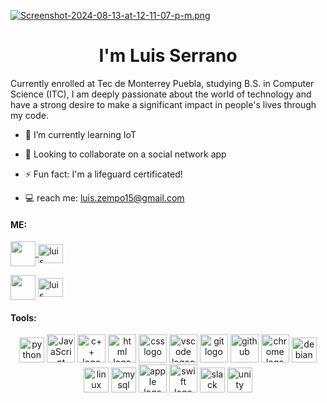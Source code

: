 
[![Screenshot-2024-08-13-at-12-11-07-p-m.png](https://i.postimg.cc/t4b9cSTP/Screenshot-2024-08-13-at-12-11-07-p-m.png)](https://postimg.cc/gnM9XK3k)<div align="center">

  <h1> I'm Luis Serrano </h1>
</div>


Currently enrolled at Tec de Monterrey Puebla, studying B.S. in Computer Science (ITC), I am deeply passionate about the world of technology and have a strong desire to make a significant impact in people's lives through my code.  


- 🌱 I’m currently learning IoT

- 👫 Looking to collaborate on a social network app

- ⚡ Fun fact: I'm a lifeguard certificated!

- 💻 reach me: luis.zempo15@gmail.com



<h4 align="left">ME:</h4>
<a href="https://www.instagram.com/luisserrn_?igsh=MWIwN2dpcHFkcmh1Ng%3D%3D&utm_source=qr" target="_blank">
  <img src="https://www.unipile.com/wp-content/uploads/2022/09/logo_instagram.png" height="40" width="auto" align="center">
</a>
<a href="https://www.linkedin.com/in/luis-serrano0" target="_blank">
  <img align="center" src="https://raw.githubusercontent.com/rahuldkjain/github-profile-readme-generator/master/src/images/icons/Social/linked-in-alt.svg" alt="luis" height="30" width="40" />
</a>


<a href="[https://www.instagram.com/luisserran_/](https://www.instagram.com/luisserrn_?igsh=MWIwN2dpcHFkcmh1Ng%3D%3D&utm_source=qr)" target="blank"><img src="https://www.unipile.com/wp-content/uploads/2022/09/logo_instagram.png" height="40" width="auto" align="center"></a>
<a href="www.linkedin.com/in/luis-serrano0" target="blank"><img align="center" src="https://raw.githubusercontent.com/rahuldkjain/github-profile-readme-generator/master/src/images/icons/Social/linked-in-alt.svg" alt="luis" height="30" width="40" /></a>



<h4 align="left">Tools:</h4>
<div align="center">
<img src="https://cdn.jsdelivr.net/gh/devicons/devicon/icons/python/python-original.svg" height="40" alt="python logo"  />
<img src="https://cdn.jsdelivr.net/gh/devicons/devicon/icons/javascript/javascript-original.svg" height="45" alt="JavaScript"  />
<img src="https://cdn.jsdelivr.net/gh/devicons/devicon/icons/cplusplus/cplusplus-original.svg" height="45" alt="c++ logo"  />
<img src="https://cdn.jsdelivr.net/gh/devicons/devicon/icons/html5/html5-original.svg" height="45" alt="html logo"  />
<img src="https://upload.wikimedia.org/wikipedia/commons/thumb/6/62/CSS3_logo.svg/2048px-CSS3_logo.svg.png" height="45" alt="css logo" />
<img src="https://cdn.jsdelivr.net/gh/devicons/devicon/icons/vscode/vscode-original.svg" height="45" alt="vscode logoo"  />
<img src="https://cdn.jsdelivr.net/gh/devicons/devicon/icons/git/git-original.svg" height="45" alt="git logo"  />
<img src="https://cdn.jsdelivr.net/gh/devicons/devicon/icons/github/github-original.svg" height="45" alt="github"  />
<img src="https://cdn.jsdelivr.net/gh/devicons/devicon/icons/chrome/chrome-original.svg" height="45" alt="chrome logo"  />
<img src="https://cdn.jsdelivr.net/gh/devicons/devicon/icons/debian/debian-original.svg" height="40" alt="debian logo"  />
<img src="https://cdn.jsdelivr.net/gh/devicons/devicon/icons/linux/linux-original.svg" height="40" alt="linux logo"  />
<img src="https://cdn.jsdelivr.net/gh/devicons/devicon/icons/mysql/mysql-original.svg" height="40" alt="mysql logo"  />
<img src="https://cdn.jsdelivr.net/gh/devicons/devicon/icons/apple/apple-original.svg" height="45" alt="apple logo"  />
<img src="https://cdn.freebiesupply.com/logos/large/2x/swift-15-logo-svg-vector.svg" height="45" width="auto" alt="swift logo" />
<img src="https://cdn.jsdelivr.net/gh/devicons/devicon/icons/slack/slack-original.svg" height="40" alt="slack logo"  />
<img src="https://cdn.jsdelivr.net/gh/devicons/devicon/icons/unity/unity-original.svg" height="40" alt="unity logo"  />


 <!--<img src="https://cdn.jsdelivr.net/gh/devicons/devicon/icons/firebase/firebase-plain.svg" height="40" alt="firebase logo"  />
<img src="https://cdn.jsdelivr.net/gh/devicons/devicon/icons/mysql/mysql-original.svg" height="40" alt="mysql logo"  />
<img src="https://cdn.jsdelivr.net/gh/devicons/devicon/icons/mongodb/mongodb-original.svg" height="40" alt="mongodb logo"  />
<img src="https://cdn.jsdelivr.net/gh/devicons/devicon/icons/nodejs/nodejs-original.svg" height="40" alt="nodejs logo"  />
<img src="https://cdn.jsdelivr.net/gh/devicons/devicon/icons/oracle/oracle-original.svg" height="40" alt="oracle logo"  />
<img src="https://cdn.jsdelivr.net/gh/devicons/devicon/icons/python/python-original.svg" height="40" alt="python logo"  />
<img src="https://cdn.jsdelivr.net/gh/devicons/devicon/icons/slack/slack-original.svg" height="40" alt="slack logo"  />
<img src="https://cdn.jsdelivr.net/gh/devicons/devicon/icons/unity/unity-original.svg" height="40" alt="unity logo"  />
</div>

# Stats :
-->

